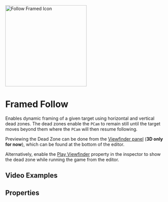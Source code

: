 <img alt="Follow Framed Icon" class="page-header-icon" src="/assets/icons/follow-framed.svg" height="256" width="256" />

# Framed Follow

Enables dynamic framing of a given target using horizontal and vertical dead zones. The dead zones enable the `PCam` to remain still until the target moves beyond them where the `PCam` will then resume following.

Previewing the Dead Zone can be done from the [Viewfinder panel](../viewfinder) (**3D only for now**), which can be found at the bottom of the editor.

Alternatively, enable the [Play Viewfinder](#play-viewfinder) property in the inspector to show the dead zone while running the game from the editor.

## Video Examples

<VideoTabs propertyName="follow-framed-videos" video2d="../assets/videos/follow-framed-2d.mp4" video3d="../assets/videos/follow-framed-3d.mp4"/>

## Properties

<!--@include: ./parts/follow-target.md-->

<!--@include: ./parts/follow-offset.md-->

<!--@include: ./parts/damping.md-->

<!--@include: ./parts/damping-value.md-->

<!--@include: ./parts/follow-distance.md-->

<Property propertyName="Dead Zone Horizontal" propertyType="float" propertyDefault="0">
<template v-slot:propertyDescription>

Defines the horizontal dead zone area. While the target is within it, the `PCam` will not move in the horizontal axis. If the targeted node leaves the horizontal bounds, the `PCam` will follow the target horizontally to keep it within bounds.

</template>
</Property>

<Property propertyName="Dead Zone Vertical" propertyType="float" propertyDefault="0">
<template v-slot:propertyDescription>

Defines the vertical dead zone area. While the target is within it, the `PCam` will not move in the vertical axis. If the targeted node leaves the vertical bounds, the `PCam` will follow vertically to keep it within bounds.

</template>
</Property>

<Property propertyName="Play Viewfinder" propertyType="bool" propertyDefault="false">
<template v-slot:propertyDescription>

Enables the dead zones to be visible when running the game from the editor.

_Dead zones will never be visible in build exports._

</template>
</Property>